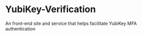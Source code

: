 # YubiKey-Verification
An front-end site and service that helps facilitate YubiKey MFA authentication
